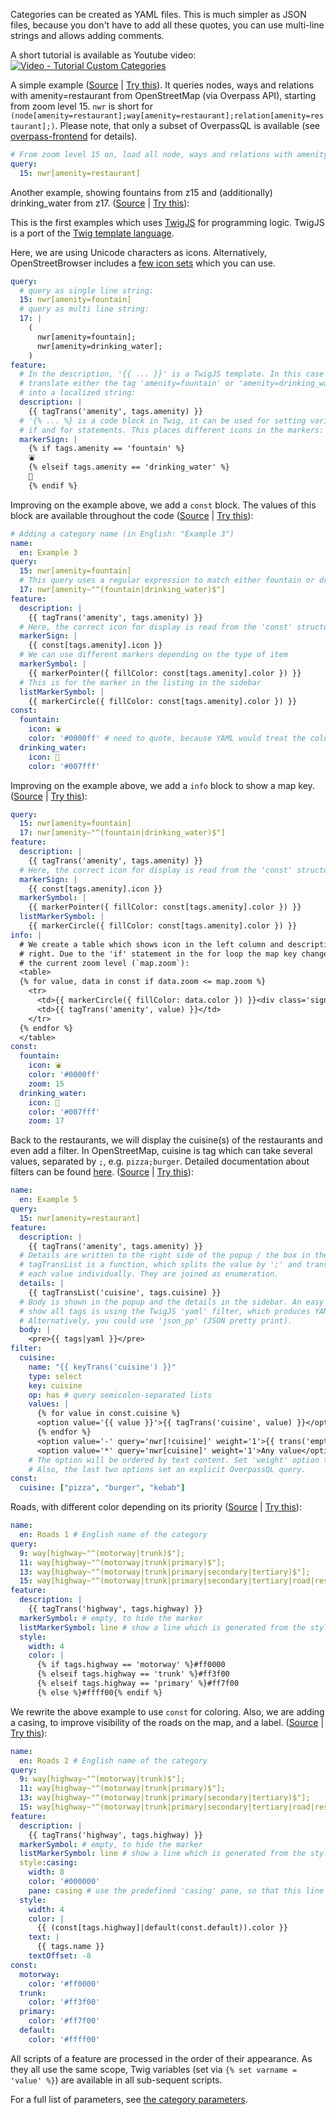 Categories can be created as YAML files. This is much simpler as JSON files, because you don't have to add all these quotes, you can use multi-line strings and allows adding comments.

A short tutorial is available as Youtube video:<br>
[![Video - Tutorial Custom Categories](./tutorial-customCategories.jpg)](https://www.youtube.com/watch?v=I0x4Kwz6u90)

A simple example ([Source](https://www.openstreetbrowser.org/dev/OpenStreetBrowser/examples/src/branch/master/example1.yaml) | [Try this](https://www.openstreetbrowser.org/#categories=openstreetbrowser/examples/example1)). It queries nodes, ways and relations with amenity=restaurant from OpenStreetMap (via Overpass API), starting from zoom level 15. `nwr` is short for `(node[amenity=restaurant];way[amenity=restaurant];relation[amenity=restaurant];)`. Please note, that only a subset of OverpassQL is available (see [overpass-frontend](https://github.com/plepe/overpass-frontend) for details).

```yaml
# From zoom level 15 on, load all node, ways and relations with amenity=restaurant.
query:
  15: nwr[amenity=restaurant]
```

Another example, showing fountains from z15 and (additionally) drinking_water from z17. ([Source](https://www.openstreetbrowser.org/dev/OpenStreetBrowser/examples/src/branch/master/example2.yaml) | [Try this](https://www.openstreetbrowser.org/#categories=openstreetbrowser/examples/example2)):

This is the first examples which uses [TwigJS](https://github.com/twigjs/twig.js) for programming logic. TwigJS is a port of the [Twig template language](https://twig.symfony.com/doc/3.x/templates.html).

Here, we are using Unicode characters as icons. Alternatively, OpenStreetBrowser includes a [few icon sets](./Icons.md) which you can use.

```yaml
query:
  # query as single line string:
  15: nwr[amenity=fountain]
  # query as multi line string:
  17: |
    (
      nwr[amenity=fountain];
      nwr[amenity=drinking_water];
    )
feature:
  # In the description, '{{ ... }}' is a TwigJS template. In this case it will
  # translate either the tag 'amenity=fountain' or 'amenity=drinking_water'
  # into a localized string:
  description: |
    {{ tagTrans('amenity', tags.amenity) }}
  # '{% ... %} is a code block in Twig, it can be used for setting variables,
  # if and for statements. This places different icons in the markers:
  markerSign: |
    {% if tags.amenity == 'fountain' %}
    ⛲
    {% elseif tags.amenity == 'drinking_water' %}
    🚰
    {% endif %}
```

Improving on the example above, we add a `const` block. The values of this block are available throughout the code ([Source](https://www.openstreetbrowser.org/dev/OpenStreetBrowser/examples/src/branch/master/example3.yaml) | [Try this](https://www.openstreetbrowser.org/#categories=openstreetbrowser/examples/example3)):
```yaml
# Adding a category name (in English: "Example 3")
name:
  en: Example 3
query:
  15: nwr[amenity=fountain]
  # This query uses a regular expression to match either fountain or drinking_water:
  17: nwr[amenity~"^(fountain|drinking_water)$"]
feature:
  description: |
    {{ tagTrans('amenity', tags.amenity) }}
  # Here, the correct icon for display is read from the 'const' structure
  markerSign: |
    {{ const[tags.amenity].icon }}
  # We can use different markers depending on the type of item
  markerSymbol: |
    {{ markerPointer({ fillColor: const[tags.amenity].color }) }}
  # This is for the marker in the listing in the sidebar
  listMarkerSymbol: |
    {{ markerCircle({ fillColor: const[tags.amenity].color }) }}
const:
  fountain:
    icon: ⛲
    color: '#0000ff' # need to quote, because YAML would treat the color as comment
  drinking_water:
    icon: 🚰
    color: '#007fff'
```

Improving on the example above, we add a `info` block to show a map key. ([Source](https://www.openstreetbrowser.org/dev/OpenStreetBrowser/examples/src/branch/master/example4.yaml) | [Try this](https://www.openstreetbrowser.org/#categories=openstreetbrowser/examples/example4)):
```yaml
query:
  15: nwr[amenity=fountain]
  17: nwr[amenity~"^(fountain|drinking_water)$"]
feature:
  description: |
    {{ tagTrans('amenity', tags.amenity) }}
  # Here, the correct icon for display is read from the 'const' structure
  markerSign: |
    {{ const[tags.amenity].icon }}
  markerSymbol: |
    {{ markerPointer({ fillColor: const[tags.amenity].color }) }}
  listMarkerSymbol: |
    {{ markerCircle({ fillColor: const[tags.amenity].color }) }}
info: |
  # We create a table which shows icon in the left column and description in the
  # right. Due to the 'if' statement in the for loop the map key changes due to
  # the current zoom level (`map.zoom`):
  <table>
  {% for value, data in const if data.zoom <= map.zoom %}
    <tr>
      <td>{{ markerCircle({ fillColor: data.color }) }}<div class='sign'>{{ data.icon }}</div></td>
      <td>{{ tagTrans('amenity', value) }}</td>
    </tr>
  {% endfor %}
  </table>
const:
  fountain:
    icon: ⛲
    color: '#0000ff'
    zoom: 15
  drinking_water:
    icon: 🚰
    color: '#007fff'
    zoom: 17
```

Back to the restaurants, we will display the cuisine(s) of the restaurants and even add a filter. In OpenStreetMap, cuisine is tag which can take several values, separated by `;`, e.g. `pizza;burger`. Detailed documentation about filters can be found [here](./Filter.md). ([Source](https://www.openstreetbrowser.org/dev/OpenStreetBrowser/examples/src/branch/master/example5.yaml) | [Try this](https://www.openstreetbrowser.org/#categories=openstreetbrowser/examples/example5)):
```yaml
name:
  en: Example 5
query:
  15: nwr[amenity=restaurant]
feature:
  description: |
    {{ tagTrans('amenity', tags.amenity) }}
  # Details are written to the right side of the popup / the box in the list.
  # tagTransList is a function, which splits the value by ';' and translates
  # each value individually. They are joined as enumeration.
  details: |
    {{ tagTransList('cuisine', tags.cuisine) }}
  # Body is shown in the popup and the details in the sidebar. An easy way to
  # show all tags is using the TwigJS 'yaml' filter, which produces YAML.
  # Alternatively, you could use 'json_pp' (JSON pretty print).
  body: |
    <pre>{{ tags|yaml }}</pre>
filter:
  cuisine:
    name: "{{ keyTrans('cuisine') }}"
    type: select
    key: cuisine
    op: has # query semicolon-separated lists
    values: |
      {% for value in const.cuisine %}
      <option value='{{ value }}'>{{ tagTrans('cuisine', value) }}</option>
      {% endfor %}
      <option value='-' query='nwr[!cuisine]' weight='1'>{{ trans('empty value') }}</option>
      <option value='*' query='nwr[cuisine]' weight='1'>Any value</option>
    # The option will be ordered by text content. Set 'weight' option to override order.
    # Also, the last two options set an explicit OverpassQL query.
const:
  cuisine: ["pizza", "burger", "kebab"]
```

Roads, with different color depending on its priority ([Source](https://www.openstreetbrowser.org/dev/OpenStreetBrowser/examples/src/branch/master/roads1.yaml) | [Try this](https://www.openstreetbrowser.org/#categories=openstreetbrowser/examples/roads1)):
```yaml
name: 
  en: Roads 1 # English name of the category
query:
  9: way[highway~"^(motorway|trunk)$"];
  11: way[highway~"^(motorway|trunk|primary)$"];
  13: way[highway~"^(motorway|trunk|primary|secondary|tertiary)$"];
  15: way[highway~"^(motorway|trunk|primary|secondary|tertiary|road|residential)$"];
feature:
  description: |
    {{ tagTrans('highway', tags.highway) }}
  markerSymbol: # empty, to hide the marker
  listMarkerSymbol: line # show a line which is generated from the style
  style:
    width: 4
    color: |
      {% if tags.highway == 'motorway' %}#ff0000
      {% elseif tags.highway == 'trunk' %}#ff3f00
      {% elseif tags.highway == 'primary' %}#ff7f00
      {% else %}#ffff00{% endif %}
```

We rewrite the above example to use `const` for coloring. Also, we are adding a casing, to improve visibility of the roads on the map, and a label. ([Source](https://www.openstreetbrowser.org/dev/OpenStreetBrowser/examples/src/branch/master/roads2.yaml) | [Try this](https://www.openstreetbrowser.org/#categories=openstreetbrowser/examples/roads2)):
```yaml
name:
  en: Roads 2 # English name of the category
query:
  9: way[highway~"^(motorway|trunk)$"];
  11: way[highway~"^(motorway|trunk|primary)$"];
  13: way[highway~"^(motorway|trunk|primary|secondary|tertiary)$"];
  15: way[highway~"^(motorway|trunk|primary|secondary|tertiary|road|residential)$"];
feature:
  description: |
    {{ tagTrans('highway', tags.highway) }}
  markerSymbol: # empty, to hide the marker
  listMarkerSymbol: line # show a line which is generated from the style
  style:casing:
    width: 8
    color: '#000000'
    pane: casing # use the predefined 'casing' pane, so that this line is below the 'style'
  style:
    width: 4
    color: |
      {{ (const[tags.highway]|default(const.default)).color }}
    text: |
      {{ tags.name }}
    textOffset: -8
const:
  motorway:
    color: '#ff0000'
  trunk:
    color: '#ff3f00'
  primary:
    color: '#ff7f00'
  default:
    color: '#ffff00'
```

All scripts of a feature are processed in the order of their appearance. As they all use the same scope, Twig variables (set via `{% set varname = 'value' %}`) are available in all sub-sequent scripts.

For a full list of parameters, see [the category parameters](./CategoryParameters.md).
